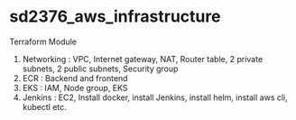 # sd2376_aws_infrastructure

Terraform Module
  1.	Networking
        :	VPC, Internet gateway, NAT, Router table, 2 private subnets, 2 public subnets, Security group
  2.	ECR
        :	Backend and frontend
  3.	EKS
        :	IAM, Node group, EKS
  4.	Jenkins
        :	EC2, Install docker, install Jenkins, install helm, install aws cli, kubectl etc.

